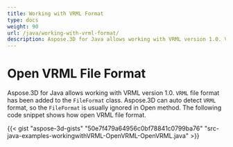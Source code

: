 ```yaml
---
title: Working with VRML Format
type: docs
weight: 90
url: /java/working-with-vrml-format/
description: Aspose.3D for Java allows working with VRML version 1.0. VRML file format has been added to the FileFormat class. Aspose.3D can auto detect VRML format, so the FileFormat is usually ignored in Open method.
---
```


# **Open VRML File Format**
Aspose.3D for Java allows working with VRML version 1.0. `VRML` file format has been added to the `FileFormat` class. Aspose.3D can auto detect `VRML` format, so the `FileFormat` is usually ignored in Open method. The following code snippet shows how open VRML file format.

{{< gist "aspose-3d-gists" "50e7f479a64956c0bf78841c0799ba76" "src-java-examples-workingwithVRML-OpenVRML-OpenVRML.java" >}}
